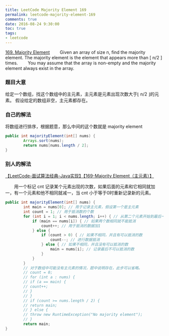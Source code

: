 ```yaml
---
title: LeetCode Majority Element 169
permalink: leetcode-majority-element-169
comments: true
date: 2016-08-24 9:30:00
toc: true
tags:
- leetcode
---
```

[169. Majority Element](https://leetcode.com/problems/majority-element/)
&emsp;&emsp;Given an array of size n, find the majority element. The majority element is the element that appears more than [ n/2 ] times.
&emsp;&emsp;You may assume that the array is non-empty and the majority element always exist in the array.
<!-- more -->
### 题目大意
给定一个数组，找这个数组中的主元素，主元素是元素出现次数大于⌊ n/2 ⌋的元素。
假设给定的数组非空，主元素都存在。

### 自己的解法
将数组进行排序，根据题意，那么中间的这个数就是 majority element

``` java
public int majorityElement(int[] nums) {
		Arrays.sort(nums);
		return nums[nums.length / 2];
}
```

### 别人的解法

[【LeetCode-面试算法经典-Java实现】【169-Majority Element（主元素）】 ](http://blog.csdn.net/DERRANTCM/article/details/47902549)

&emsp;&emsp;用一个标记 cnt 记录某个元素出现的次数，如果后面的元素和它相同就加一，有一个元素和他不相同就减一，当 cnt 小于等于0时重新记录新的元素。

``` java
public int majorityElement(int[] nums) {
		int main = nums[0]; // 用于记录主元素，假设第一个是主元素
		int count = 1; // 用于抵消数的个数
		for (int i = 1; i < nums.length; i++) { // 从第二个元素开始到最后一个元素
			if (main == nums[i]) { // 如果两个数相同就不能抵消
				count++; // 用于抵消的数据加1
			} else {
				if (count > 0) { // 如果不相同，并且有可以抵消的数
					count--; // 进行数据抵消
				} else { // 如果不相同，并且没有可以抵消的数
					main = nums[i]; // 记录最后不可以抵消的数
				}
			}
		}
		// 对于数组中可能没有主元素的情况，题中说明存在，此步可以省略。
		// count = 0;
		// for (int a : nums) {
		// if (a == main) {
		// count++;
		// }
		// }
		// if (count >= nums.length / 2) {
		// return main;
		// } else {
		// throw new RuntimeException("No majority element");
		// }
		return main;
}
```
